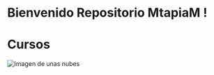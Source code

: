 # Bienvenido Repositorio MtapiaM !


# Cursos
![Imagen de unas nubes](https://encrypted-tbn0.gstatic.com/images?q=tbn:ANd9GcQbG3zy8cZE1uvflXF4KWgCLz5PIc3MtUQ7Q78rC2IjcBES9xTEIiVQjsPqSZ9ZI6CeDjQ&usqp=CAU)
